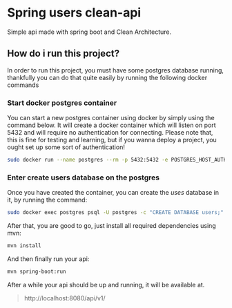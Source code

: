 # Spring users clean-api
Simple api made with spring boot and Clean Architecture.

## How do i run this project? 
In order to run this project, you must have some postgres database running, thankfully you can do that 
quite easily by running the following docker commands

### Start docker postgres container
You can start a new postgres container using docker by simply using the command below. It will create 
a docker container which will listen on port 5432 and will require no authentication for connecting. 
Please note that, this is fine for testing and learning, but if you wanna deploy a project, you ought 
set up some sort of authentication!

```bash
sudo docker run --name postgres --rm -p 5432:5432 -e POSTGRES_HOST_AUTH_METHOD=trust postgres:14-alpine
```

### Enter create users database on the postgres

Once you have created the container, you can create the *uses* database in it, by running the command: 

```bash
sudo docker exec postgres psql -U postgres -c "CREATE DATABASE users;"
```

After that, you are good to go, just install all required dependencies using mvn: 

```bash
mvn install 
```

And then finally run your api:

```bash
mvn spring-boot:run 
```

After a while your api should be up and running, it will be available at.

> http://localhost:8080/api/v1/<optional resource>

